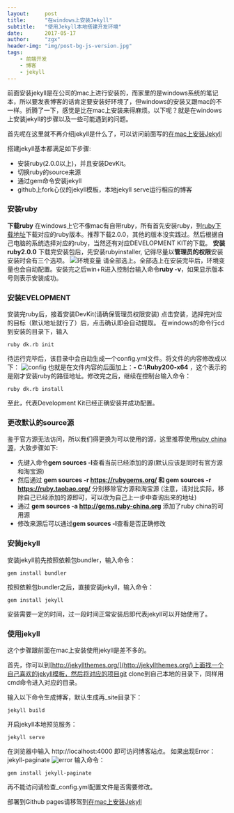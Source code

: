 ```yaml
---
layout:     post
title:      "在windows上安装Jekyll"
subtitle:   "使用Jekyll本地搭建开发环境"
date:       2017-05-17
author:     "zgx"
header-img: "img/post-bg-js-version.jpg"
tags:
    - 前端开发
    - 博客
    - jekyll
---
```

前面安装jekyll是在公司的mac上进行安装的，而家里的是windows系统的笔记本，所以要发表博客的话肯定要安装好环境了，但windows的安装又跟mac的不一样。折腾了一下，感觉是比在mac上安装来得麻烦。以下呢？就是在windows上安装jekyll的步骤以及一些可能遇到的问题。

首先呢在这里就不再介绍jekyll是什么了，可以访问前面写的[在mac上安装Jekyll](http://www.zgx.ac.cn/2017/05/15/mac-jekyll/)

搭建jekyll基本都满足如下步骤:
- 安装ruby(2.0.0以上)，并且安装DevKit。
- 切换ruby的source来源
- 通过gem命令安装jekyll
- github上fork心仪的jekyll模板，本地jekyll serve运行相应的博客

### 安装ruby
**下载ruby**
在windows上它不像mac有自带ruby，所有首先安装ruby，到[ruby下载地址](http://rubyinstaller.org/downloads/)下载对应的ruby版本。推荐下载2.0.0，其他的版本没实践过。然后根据自己电脑的系统选择对应的ruby，当然还有对应DEVELOPMENT KIT的下载。
**安装ruby2.0.0**
下载完安装包后，先安装rubyinstaller, 记得尽量以**管理员的权限**安装 安装时会有三个选项。
![环境变量](http://function.bypanda.cn/ruby.jpg)
请全部选上。全部选上在安装完毕后，环境变量也会自动配置。安装完之后win+R进入控制台输入命令**ruby -v**，如果显示版本号则表示安装成功。
### 安装EVELOPMENT
安装完ruby后，接着安装DevKit(请确保管理员权限安装) 点击安装，选择完对应的目标（默认地址就行了）后，点击确认即会自动提取。
在windows的命令行cd到安装的目录下，输入
```
ruby dk.rb init
```
待运行完毕后，该目录中会自动生成一个config.yml文件。将文件的内容修改成以下：
![config](http://function.bypanda.cn/ruby2.png)
也就是在文件内容的后面加上：**- C:\Ruby200-x64** ，这个表示的是刚才安装ruby的路径地址。修改完之后，继续在控制台输入命令：
```
ruby dk.rb install
```
至此，代表Development Kit已经正确安装并成功配置。

### 更改默认的source源
鉴于官方源无法访问，所以我们得更换为可以使用的源，这里推荐使用[ruby china源](https://gems.ruby-china.org/)，大致步骤如下:

- 先键入命令**gem sources -l**查看当前已经添加的源(默认应该是同时有官方源和淘宝源)
- 然后通过 **gem sources -r https://rubygems.org/ 和 gem sources -r https://ruby.taobao.org/** 分别移除官方源和淘宝源 (注意，请对比实际，移除自己已经添加的源即可，可以改为自己上一步中查询出来的地址)
- 通过 **gem sources -a http://gems.ruby-china.org** 添加了ruby china的可用源
- 修改来源后可以通过**gem sources -l**查看是否正确修改

### 安装jekyll
安装jekyll前先按照依赖包bundler，输入命令：
```
gem install bundler
```
按照依赖包bundler之后，直接安装jekyll，输入命令：
```
gem install jekyll
```
安装需要一定的时间，过一段时间正常安装后即代表jekyll可以开始使用了。

### 使用jekyll
这个步骤跟前面在mac上安装使用jekyll是差不多的。

首先，你可以到[http://jekyllthemes.org/](http://jekyllthemes.org/)上面找一个自己喜欢的jekyll模板，然后将对应的项目git clone到自己本地的目录下，同样用cmd命令进入对应的目录。

输入以下命令生成博客，默认生成再_site目录下：
```
jekyll build
```
开启jekyll本地预览服务：
```
jekyll serve
```
在浏览器中输入 http://localhost:4000 即可访问博客站点。
如果出现Error：jekyll-paginate
![error](http://function.bypanda.cn/jekyll.jpg)
输入命令：
```
gem install jekyll-paginate
```
再不能访问请检查_config.yml配置文件是否需要修改。

部署到Github pages请移驾到[在mac上安装Jekyll](http://www.zgx.ac.cn/2017/05/15/mac-jekyll/)